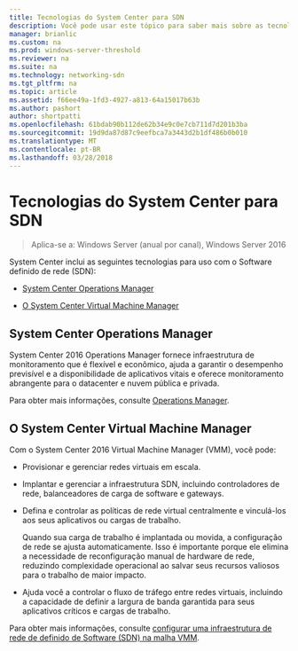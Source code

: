 ```yaml
---
title: Tecnologias do System Center para SDN
description: Você pode usar este tópico para saber mais sobre as tecnologias de rede definidos Software (SDN) que são fornecidas no System Center.
manager: brianlic
ms.custom: na
ms.prod: windows-server-threshold
ms.reviewer: na
ms.suite: na
ms.technology: networking-sdn
ms.tgt_pltfrm: na
ms.topic: article
ms.assetid: f66ee49a-1fd3-4927-a813-64a15017b63b
ms.author: pashort
author: shortpatti
ms.openlocfilehash: 61bdab90b112de62b34e9c0e7cb711d7d201b3ba
ms.sourcegitcommit: 19d9da87d87c9eefbca7a3443d2b1df486b0b010
ms.translationtype: MT
ms.contentlocale: pt-BR
ms.lasthandoff: 03/28/2018
---
```

# <a name="system-center-technologies-for-sdn"></a>Tecnologias do System Center para SDN

>Aplica-se a: Windows Server (anual por canal), Windows Server 2016

System Center inclui as seguintes tecnologias para uso com o Software definido de rede (SDN):  
  
-   [System Center Operations Manager](#bkmk_scom)  
  
-   [O System Center Virtual Machine Manager](#bkmk_scvmm)  
  
  
## <a name="bkmk_scom"></a>System Center Operations Manager  
System Center 2016 Operations Manager fornece infraestrutura de monitoramento que é flexível e econômico, ajuda a garantir o desempenho previsível e a disponibilidade de aplicativos vitais e oferece monitoramento abrangente para o datacenter e nuvem pública e privada.  
  
Para obter mais informações, consulte [Operations Manager](https://technet.microsoft.com/library/hh205987.aspx).  
  
## <a name="bkmk_scvmm"></a>O System Center Virtual Machine Manager  
Com o System Center 2016 Virtual Machine Manager (VMM), você pode:

- Provisionar e gerenciar redes virtuais em escala.
- Implantar e gerenciar a infraestrutura SDN, incluindo controladores de rede, balanceadores de carga de software e gateways. 
- Defina e controlar as políticas de rede virtual centralmente e vinculá-los aos seus aplicativos ou cargas de trabalho. 

  Quando sua carga de trabalho é implantada ou movida, a configuração de rede se ajusta automaticamente. Isso é importante porque ele elimina a necessidade de reconfiguração manual de hardware de rede, reduzindo complexidade operacional ao salvar seus recursos valiosos para o trabalho de maior impacto. 
- Ajuda você a controlar o fluxo de tráfego entre redes virtuais, incluindo a capacidade de definir a largura de banda garantida para seus aplicativos críticos e cargas de trabalho.  
  

Para obter mais informações, consulte [configurar uma infraestrutura de rede de definido de Software (SDN) na malha VMM](https://technet.microsoft.com/system-center-docs/vmm/scenario/sdn-overview).  
    

  